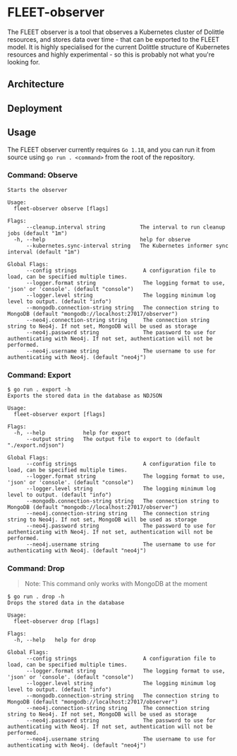 # FLEET-observer

The FLEET observer is a tool that observes a Kubernetes cluster of Dolittle resources, and stores data over time - that
can be exported to the FLEET model. It is highly specialised for the current Dolittle structure of Kubernetes resources
and highly experimental - so this is probably not what you're looking for.

## Architecture


## Deployment


## Usage

The FLEET observer currently requires `Go 1.18`, and you can run it from source using `go run . <command>` from the root
of the repository.

### Command: Observe
````shell
Starts the observer

Usage:
  fleet-observer observe [flags]

Flags:
      --cleanup.interval string           The interval to run cleanup jobs (default "1m")
  -h, --help                              help for observe
      --kubernetes.sync-interval string   The Kubernetes informer sync interval (default "1m")

Global Flags:
      --config strings                     A configuration file to load, can be specified multiple times.
      --logger.format string               The logging format to use, 'json' or 'console'. (default "console")
      --logger.level string                The logging minimum log level to output. (default "info")
      --mongodb.connection-string string   The connection string to MongoDB (default "mongodb://localhost:27017/observer")
      --neo4j.connection-string string     The connection string string to Neo4j. If not set, MongoDB will be used as storage
      --neo4j.password string              The password to use for authenticating with Neo4j. If not set, authentication will not be performed.
      --neo4j.username string              The username to use for authenticating with Neo4j. (default "neo4j")
````

### Command: Export
````shell
$ go run . export -h
Exports the stored data in the database as NDJSON

Usage:
  fleet-observer export [flags]

Flags:
  -h, --help            help for export
      --output string   The output file to export to (default "./export.ndjson")

Global Flags:
      --config strings                     A configuration file to load, can be specified multiple times.
      --logger.format string               The logging format to use, 'json' or 'console'. (default "console")
      --logger.level string                The logging minimum log level to output. (default "info")
      --mongodb.connection-string string   The connection string to MongoDB (default "mongodb://localhost:27017/observer")
      --neo4j.connection-string string     The connection string string to Neo4j. If not set, MongoDB will be used as storage
      --neo4j.password string              The password to use for authenticating with Neo4j. If not set, authentication will not be performed.
      --neo4j.username string              The username to use for authenticating with Neo4j. (default "neo4j")
````

### Command: Drop
> Note: This command only works with MongoDB at the moment
````shell
$ go run . drop -h
Drops the stored data in the database

Usage:
  fleet-observer drop [flags]

Flags:
  -h, --help   help for drop

Global Flags:
      --config strings                     A configuration file to load, can be specified multiple times.
      --logger.format string               The logging format to use, 'json' or 'console'. (default "console")
      --logger.level string                The logging minimum log level to output. (default "info")
      --mongodb.connection-string string   The connection string to MongoDB (default "mongodb://localhost:27017/observer")
      --neo4j.connection-string string     The connection string string to Neo4j. If not set, MongoDB will be used as storage
      --neo4j.password string              The password to use for authenticating with Neo4j. If not set, authentication will not be performed.
      --neo4j.username string              The username to use for authenticating with Neo4j. (default "neo4j")
````
